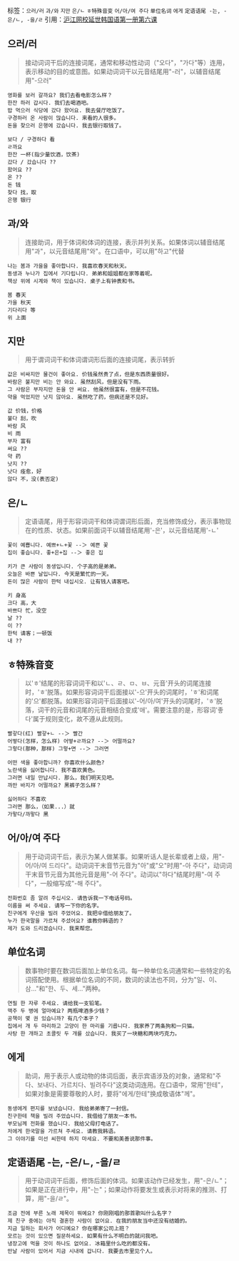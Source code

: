 标签：`으러/러` `과/와` `지만` `은/ㄴ` `ㅎ特殊音变` `어/아/여 주다` `单位名词` `에게` `定语语尾 -는, -은/ㄴ, -을/ㄹ`
引用：[沪江网校延世韩国语第一册第六课](https://kr.hujiang.com/new/p747786/)

## 으러/러
> 接动词词干后的连接词尾，通常和移动性动词（"오다"，"가다"等）连用，表示移动的目的或意图。如果动词词干以元音结尾用"-러"，以辅音结尾用"-으러"
```
영화를 보러 갈까요? 我们去看电影怎么样？
한잔 하러 갑시다. 我们去喝酒吧。
밥 먹으러 식당에 갔다 왔어요. 我去餐厅吃饭了。
구경하러 온 사람이 많습니다. 来看的人很多。
돈을 찾으러 은행에 갔습니다. 我去银行取钱了。
```

```
보다 / 구경하다 看
ㄹ까요
한잔 一杯(指少量饮酒，饮茶)
갔다 / 갔습니다 ??
왔어요 ??
온 ??
돈 钱
찾다 找，取
은행 银行
```

## 과/와
> 连接助词，用于体词和体词的连接，表示并列关系。如果体词以辅音结尾用"과"，以元音结尾用"와"。在口语中，可以用"하고"代替
```
나는 봄과 가을을 좋아합니다. 我喜欢春天和秋天。
동생과 누나가 집에서 기다립니다. 弟弟和姐姐都在家等着呢。
책상 위에 시계와 책이 있습니다. 桌子上有钟表和书。
```

```
봄 春天
가을 秋天
기다리다 等
위 上面
```

## 지만
> 用于谓词词干和体词谓词形后面的连接词尾，表示转折
```
값은 비싸지만 물건이 좋아요. 价钱虽然贵了点，但是东西质量很好。
바람은 불지만 비는 안 와요. 虽然刮风，但是没有下雨。
그 사람은 부자지만 돈을 안 써요. 他虽然很富有，但是不花钱。
약을 먹었지만 낫지 않아요. 虽然吃了药，但病还是不见好。
```

```
값 价钱，价格
불다 刮，吹
바람 风
비 雨
부자 富有
써요 ??
약 药
낫지 ??
낫다 痊愈，好
않다 不，没(表否定)
```

## 은/ㄴ
> 定语语尾，用于形容词词干和体词谓词形后面，充当修饰成分，表示事物现在的性质、状态。如果前面词干以辅音结尾用'-은'，以元音结尾用'-ㄴ'
```
꽃이 예쁩니다. 예쁘+ㄴ+꽃 --＞ 예쁜 꽃
집이 좋습니다. 좋+은+집 --＞ 좋은 집
```
```
키가 큰 사람이 동생입니다. 个子高的是弟弟。
오늘은 바쁜 날입니다. 今天是繁忙的一天。
돈이 많은 사람이 한턱 내십시오. 让有钱人请客吧。
```
```
키 身高
크다 高，大
바쁘다 忙，没空
날 ??
이 ??
한턱 请客；一顿饭
내 ??
```

## ㅎ特殊音变
> 以'ㅎ'结尾的形容词词干和以'ㄴ、ㄹ、ㅁ、ㅂ、元音'开头的词尾连接时，'ㅎ'脱落。如果形容词词干后面接以'-으'开头的词尾时，'ㅎ'和词尾的'으'都脱落。如果形容词词干后面接以'-어/아/여'开头的词尾时，'ㅎ'脱落，词干的元音和词尾的元音相结合变成'애'。需要注意的是，形容词'좋다'属于规则变化，故不遵从此规则。
```
빨갛다(红) 빨갛+ㄴ --＞ 빨간
어떻다(怎样，怎么样) 어떻+ㄹ까요? --＞ 어떨까요?
그렇다(那种，那样) 그렇+면 --＞ 그러면
```
```
어떤 색을 좋아합니까? 你喜欢什么颜色?
노란색을 싫어합니다. 我不喜欢黄色。
그러면 내일 만납시다. 那么，我们明天见吧。
까만 바지가 어떨까요? 黑裤子怎么样？
```
```
싫어하다 不喜欢
그러면 那么，（如果...）就
가맣다/까맣다 黑
```

## 어/아/여 주다
> 用于动词词干后，表示为某人做某事。如果听话人是长辈或者上级，用"-어/아/여 드리다"。动词词干末音节元音为"아"或"오"时用"-아 주다"，动词词干末音节元音为其他元音是用"-어 주다"。动词以"하다"结尾时用"-여 주다"，一般缩写成"-해 주다"。
```
전화번호 좀 알려 주십시오. 请告诉我一下电话号码。
이름을 써 주세요. 请写一下你的名字。
친구에게 우산을 빌려 주었어요. 我把伞借给朋友了。
누가 한국말을 가르쳐 주셨어요? 谁教你韩语的？
제가 도와 드리겠습니다. 我来帮您。
```

## 单位名词
> 数事物时要在数词后面加上单位名词。每一种单位名词通常和一些特定的名词搭配使用。根据单位名词的不同，数词的读法也不同，分为"일、이、삼…"和"한、두、세…"两种。
```
연필 한 자루 주세요. 请给我一支铅笔。
맥주 두 병에 얼마예요? 两瓶啤酒多少钱？
공책이 몇 권 있습니까? 有几个本子？
집에서 개 두 마리하고 고양이 한 마리를 기릅니다. 我家养了两条狗和一只猫。
사탕 한 개하고 초콜릿 두 개를 샀습니다. 我买了一块糖和两块巧克力。
```

## 에게
> 助词，用于表示人或动物的体词后面，表示宾语涉及的对象，通常和"주다、보내다、가르치다、빌려주다"这类动词连用。在口语中，常用"한테"，如果对象是需要尊敬的人时，要将"에게/한테"换成敬语体"께"。
```
동생에게 편지를 보냈습니다. 我给弟弟寄了一封信。
친구한테 책을 빌려 주었습니다. 我借给了朋友一本书。
부모님께 전화를 했습니다. 我给父母打电话了。
저에게 한국말을 가르쳐 주세요. 请教我韩语。
그 이야기를 미선 씨한테 하지 마세요. 不要和美善说那件事。
```

## 定语语尾 -는, -은/ㄴ, -을/ㄹ
> 用于动词词干后面，修饰后面的体词。如果该动作已经发生，用"-은/ㄴ"；如果是正在进行中，用"-는"；如果动作将要发生或表示对将来的推测、打算，用"-을/ㄹ"。
```
조금 전에 부른 노래 제목이 뭐예요? 你刚刚唱的那首歌叫什么名字？
제 친구 중에는 아직 결혼한 사람이 없어요. 在我的朋友当中还没有结婚的。
지금 일하는 회사가 어디예요? 你在哪家公司上班？
모르는 것이 있으면 질문하세요. 如果有什么不明白的就问我吧。
냉장고에 먹을 것이 하나도 없어요. 冰箱里什么吃的都没有。
만날 사람이 있어서 지금 시내에 갑니다. 我要去市里见个人。
```
